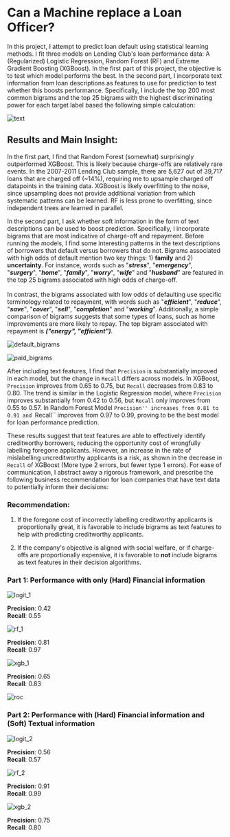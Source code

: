 # Can a Machine replace a Loan Officer?

In this project, I attempt to predict loan default using statistical learning methods. I fit three models on Lending Club's loan performance data: A (Regularized) Logistic Regression, Random Forest (RF) and Extreme Gradient Boosting (XGBoost). In the first part of this project, the objective is to test which model performs the best. In the second part, I incorporate text information from loan descriptions as features to use for prediction to test whether this boosts performance. Specifically, I include the top 200 most common bigrams and the top 25 bigrams with the highest discriminating power for each target label based the following simple calculation:   

![text](https://latex.codecogs.com/svg.latex?\frac{P(bigram|defaulted)}{P(bigram|repaid)}) 

## Results and Main Insight:

In the first part, I find that Random Forest (somewhat) surprisingly outperformed XGBoost. This is likely because charge-offs are relatively rare events. In the 2007-2011 Lending Club sample, there are 5,627 out of 39,717 loans that are charged off (~14%), requiring me to upsample charged off datapoints in the training data. XGBoost is likely overfitting to the noise, since upsampling does not provide additional variation from which systematic patterns can be learned. RF is less prone to overfitting, since independent trees are learned in parallel.

In the second part, I ask whether soft information in the form of text descriptions can be used to boost prediction. Specifically, I incorporate bigrams that are most indicative of charge-off and repayment. Before running the models, I find some interesting patterns in the text descriptions of borrowers that default versus borrowers that do not. Bigrams associated with high odds of default mention two key things: 1) <b>family</b> and 2) <b>uncertainty</b>. For instance, words such as "<i><b>stress</b></i>", "<i><b>emergency</b></i>", "<i><b>surgery</b></i>", "<i><b>home</b></i>", "<i><b>family</b></i>", "<i><b>worry</b></i>", "<i><b>wife</b></i>" and "<i><b>husband</b></i>" are featured in the top 25 bigrams associated with high odds of charge-off. <br> <br> In contrast, the bigrams associated with low odds of defaulting use specific terminology related to repayment, with words such as "<i><b>efficient</b></i>", "<i><b>reduce</b></i>", "<i><b>save</b></i>", "<i><b>cover</b></i>", "<i><b>sell</b></i>", "<i><b>completion</b></i>" and "<i><b>working</b></i>". Additionally, a simple comparison of bigrams suggests that some types of loans, such as  home improvements are more likely to repay. The top bigram associated with repayment is <b><i>("energy", "efficient")</b></i>. 

![default_bigrams](https://github.com/daniel-d-wu/Online-Loan-Default-Prediction/blob/main/figures/chgoff_bigrams.jpg)

![paid_bigrams](https://github.com/daniel-d-wu/Online-Loan-Default-Prediction/blob/main/figures/paid_bigrams.jpg)

After including text features, I find that ``Precision`` is substantially improved in each model, but the change in ``Recall`` differs across models. In XGBoost, ``Precision`` improves from 0.65 to 0.75, but ``Recall`` decreases from 0.83 to 0.80. The trend is similar in the Logistic Regression model, where ``Precision`` improves substantially from 0.42 to 0.56, but ``Recall`` only improves from 0.55 to 0.57. In Random Forest Model ``Precision'' increases from 0.81 to 0.91 and ``Recall`` improves from 0.97 to 0.99, proving to be the best model for loan performance prediction.

These results suggest that text features are able to effectively identify creditworthy borrowers, reducing the opportunity cost of wrongfully labelling foregone applicants. However, an increase in the rate of mislabelling uncreditworthy applicants is a risk, as shown in the decrease in ``Recall`` of XGBoost (More type 2 errors, but fewer type 1 errors). For ease of communication, I abstract away a rigorous framework, and prescribe the following business recommendation for loan companies that have text data to potentially inform their decisions:

### Recommendation:
1) If the foregone cost of incorrectly labelling creditworthy applicants is proportionally great, it is favorable to include bigrams as text features to help with predicting creditworthy applicants.

3) If the company's objective is aligned with social welfare, or if charge-offs are proportionally expensive, it is favorable to <b> not </b> include bigrams as text features in their decision algorithms. <br>
 
 
 ### Part 1: Performance with only (Hard) Financial information
  
![logit_1](https://github.com/daniel-d-wu/Online-Loan-Default-Prediction/blob/main/figures/Logit_Confusion_Matrix_notext_11.6.21.jpg)
  
<b>Precision</b>:  0.42 <br>
<b>Recall</b>:  0.55 <br>
  
![rf_1](https://github.com/daniel-d-wu/Online-Loan-Default-Prediction/blob/main/figures/Random_Forest_Confusion_Matrix_notext_11.6.21.jpg)

<b>Precision</b>:  0.81 <br>
<b>Recall</b>:  0.97 <br>

![xgb_1](https://github.com/daniel-d-wu/Online-Loan-Default-Prediction/blob/main/figures/XGBoost_Confusion_Matrix_notext_11.6.21.jpg)

<b>Precision</b>:  0.65 <br>
<b>Recall</b>:  0.83 <br>
  
![roc](https://github.com/daniel-d-wu/Online-Loan-Default-Prediction/blob/main/figures/ROC_curve.jpg)
  
### Part 2: Performance with (Hard) Financial information and (Soft) Textual information
  
![logit_2](https://github.com/daniel-d-wu/Online-Loan-Default-Prediction/blob/main/figures/Logit_Confusion_Matrix_text_text.11.6.21.jpg)
  
<b>Precision</b>:  0.56 <br>
<b>Recall</b>:  0.57 <br>
  
![rf_2](https://github.com/daniel-d-wu/Online-Loan-Default-Prediction/blob/main/figures/Random_Forest_Confusion_Matrix_text.11.6.21.jpg)

<b>Precision</b>:  0.91 <br>
<b>Recall</b>:  0.99 <br>

![xgb_2](https://github.com/daniel-d-wu/Online-Loan-Default-Prediction/blob/main/figures/XGBoost_Confusion_Matrix_text.11.6.21.jpg)

<b>Precision</b>:  0.75 <br>
<b>Recall</b>:  0.80 <br> 
  
  
  
  

  
  
  
